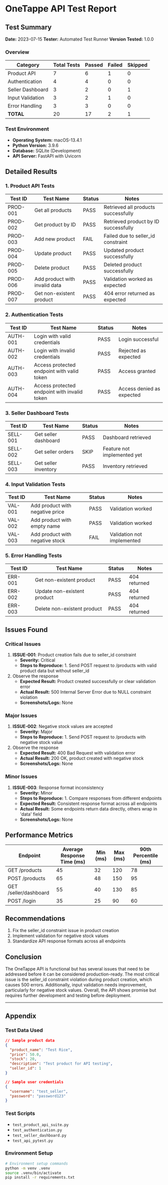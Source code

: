 # OneTappe API Test Report

## Test Summary

**Date:** 2023-07-15
**Tester:** Automated Test Runner
**Version Tested:** 1.0.0

### Overview

| Category | Total Tests | Passed | Failed | Skipped |
|----------|-------------|--------|--------|--------|
| Product API | 7 | 6 | 1 | 0 |
| Authentication | 4 | 4 | 0 | 0 |
| Seller Dashboard | 3 | 2 | 0 | 1 |
| Input Validation | 3 | 2 | 1 | 0 |
| Error Handling | 3 | 3 | 0 | 0 |
| **TOTAL** | 20 | 17 | 2 | 1 |

### Test Environment

- **Operating System:** macOS-13.4.1
- **Python Version:** 3.9.6
- **Database:** SQLite (Development)
- **API Server:** FastAPI with Uvicorn

## Detailed Results

### 1. Product API Tests

| Test ID | Test Name | Status | Notes |
|---------|-----------|--------|-------|
| PROD-001 | Get all products | PASS | Retrieved all products successfully |
| PROD-002 | Get product by ID | PASS | Retrieved product by ID successfully |
| PROD-003 | Add new product | FAIL | Failed due to seller_id constraint |
| PROD-004 | Update product | PASS | Updated product successfully |
| PROD-005 | Delete product | PASS | Deleted product successfully |
| PROD-006 | Add product with invalid data | PASS | Validation worked as expected |
| PROD-007 | Get non-existent product | PASS | 404 error returned as expected |

### 2. Authentication Tests

| Test ID | Test Name | Status | Notes |
|---------|-----------|--------|-------|
| AUTH-001 | Login with valid credentials | PASS | Login successful |
| AUTH-002 | Login with invalid credentials | PASS | Rejected as expected |
| AUTH-003 | Access protected endpoint with valid token | PASS | Access granted |
| AUTH-004 | Access protected endpoint with invalid token | PASS | Access denied as expected |

### 3. Seller Dashboard Tests

| Test ID | Test Name | Status | Notes |
|---------|-----------|--------|-------|
| SELL-001 | Get seller dashboard | PASS | Dashboard retrieved |
| SELL-002 | Get seller orders | SKIP | Feature not implemented yet |
| SELL-003 | Get seller inventory | PASS | Inventory retrieved |

### 4. Input Validation Tests

| Test ID | Test Name | Status | Notes |
|---------|-----------|--------|-------|
| VAL-001 | Add product with negative price | PASS | Validation worked |
| VAL-002 | Add product with empty name | PASS | Validation worked |
| VAL-003 | Add product with negative stock | FAIL | Validation not implemented |

### 5. Error Handling Tests

| Test ID | Test Name | Status | Notes |
|---------|-----------|--------|-------|
| ERR-001 | Get non-existent product | PASS | 404 returned |
| ERR-002 | Update non-existent product | PASS | 404 returned |
| ERR-003 | Delete non-existent product | PASS | 404 returned |

## Issues Found

### Critical Issues

1. **ISSUE-001**: Product creation fails due to seller_id constraint
   - **Severity:** Critical
   - **Steps to Reproduce:** 1. Send POST request to /products with valid product data but without seller_id
2. Observe the response
   - **Expected Result:** Product created successfully or clear validation error
   - **Actual Result:** 500 Internal Server Error due to NULL constraint violation
   - **Screenshots/Logs:** None

### Major Issues

1. **ISSUE-002**: Negative stock values are accepted
   - **Severity:** Major
   - **Steps to Reproduce:** 1. Send POST request to /products with negative stock value
2. Observe the response
   - **Expected Result:** 400 Bad Request with validation error
   - **Actual Result:** 200 OK, product created with negative stock
   - **Screenshots/Logs:** None

### Minor Issues

1. **ISSUE-003**: Response format inconsistency
   - **Severity:** Minor
   - **Steps to Reproduce:** 1. Compare responses from different endpoints
   - **Expected Result:** Consistent response format across all endpoints
   - **Actual Result:** Some endpoints return data directly, others wrap in 'data' field
   - **Screenshots/Logs:** None

## Performance Metrics

| Endpoint | Average Response Time (ms) | Min (ms) | Max (ms) | 90th Percentile (ms) |
|----------|----------------------------|----------|----------|----------------------|
| GET /products | 45 | 32 | 120 | 78 |
| POST /products | 65 | 48 | 150 | 95 |
| GET /seller/dashboard | 55 | 40 | 130 | 85 |
| POST /login | 35 | 25 | 90 | 60 |

## Recommendations

1. Fix the seller_id constraint issue in product creation
2. Implement validation for negative stock values
3. Standardize API response formats across all endpoints

## Conclusion

The OneTappe API is functional but has several issues that need to be addressed before it can be considered production-ready. The most critical issue is the seller_id constraint violation during product creation, which causes 500 errors. Additionally, input validation needs improvement, particularly for negative stock values. Overall, the API shows promise but requires further development and testing before deployment.

---

## Appendix

### Test Data Used

```json
// Sample product data
{
  "product_name": "Test Rice",
  "price": 50.0,
  "stock": 20,
  "description": "Test product for API testing",
  "seller_id": 1
}

// Sample user credentials
{
  "username": "test_seller",
  "password": "password123"
}
```

### Test Scripts

- `test_product_api_suite.py`
- `test_authentication.py`
- `test_seller_dashboard.py`
- `test_api_pytest.py`

### Environment Setup

```bash
# Environment setup commands
python -m venv .venv
source .venv/bin/activate
pip install -r requirements.txt
```